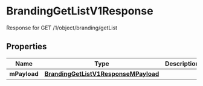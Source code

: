 

# BrandingGetListV1Response

Response for GET /1/object/branding/getList

## Properties

| Name | Type | Description | Notes |
|------------ | ------------- | ------------- | -------------|
|**mPayload** | [**BrandingGetListV1ResponseMPayload**](BrandingGetListV1ResponseMPayload.md) |  |  |



